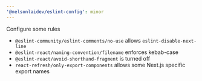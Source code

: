 ```yaml
---
'@nelsonlaidev/eslint-config': minor
---
```


Configure some rules

- `@eslint-community/eslint-comments/no-use` allows `eslint-disable-next-line`
- `@eslint-react/naming-convention/filename` enforces kebab-case
- `@eslint-react/avoid-shorthand-fragment` is turned off
- `react-refresh/only-export-components` allows some Next.js specific export names
